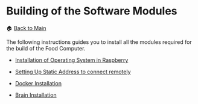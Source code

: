 # Building of the Software Modules

:house: [Back to Main](./CompleteGuideFoodComputer.md)

The following instructions guides you to install all the modules required for the build of the Food Computer.

* [Installation of Operating System in Raspberry](./Software-Instructions/RaspbianInstallation.md)  

* [Setting Up Static Address to connect remotely](./Software-Instructions/StaticAddress.md)

* [Docker Installation](./Software-Instructions/DockerInstallation.md)

* [Brain Installation](./Software-Instructions/BrainInstallation.md)
